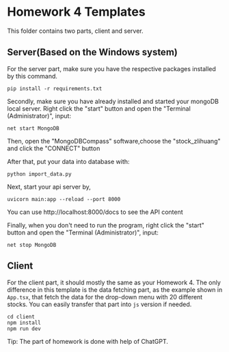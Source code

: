 # Homework 4 Templates

This folder contains two parts, client and server.

## Server(Based on the Windows system)

For the server part, make sure you have the respective packages installed by this command.

```
pip install -r requirements.txt
```

Secondly, make sure you have already installed and started your mongoDB local server.
Right click the "start" button and open the "Terminal (Administrator)", input:

```
net start MongoDB
```
Then, open the "MongoDBCompass" software,choose the "stock_zlihuang" and click the "CONNECT" button

After that, put your data into database with:

```
python import_data.py
```

Next, start your api server by,

```
uvicorn main:app --reload --port 8000
```
You can use http://localhost:8000/docs to see the API content

Finally, when you don't need to run the program, right click the "start" button and open the "Terminal (Administrator)", input:

```
net stop MongoDB
```
## Client

For the client part, it should mostly the same as your Homework 4. The only difference in this template is the data fetching part, as the example shown in `App.tsx`, that fetch the data for the drop-down menu with 20 different stocks. You can easily transfer that part into `js` version if needed.

```
cd client
npm install
npm run dev
```


Tip: The part of homework is done with help of ChatGPT.